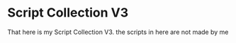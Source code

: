 # Script Collection V3
 That here is my Script Collection V3.
 the scripts in here are not made by me
